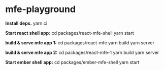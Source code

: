# mfe-playground

**Install deps.**
yarn ci


**Start react shell app:**
cd packages/react-mfe-shell
yarn start


**build & serve mfe app 1:**
cd packages/react-mfe
yarn build
yarn server



**build & serve mfe app 2:**
cd packages/react-mfe-1
yarn build
yarn server


**Start ember shell app:**
cd packages/ember-mfe-shell
yarn start


